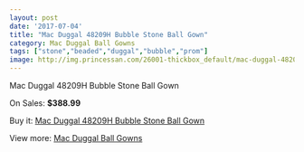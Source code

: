 ```yaml
---
layout: post
date: '2017-07-04'
title: "Mac Duggal 48209H Bubble Stone Ball Gown"
category: Mac Duggal Ball Gowns
tags: ["stone","beaded","duggal","bubble","prom"]
image: http://img.princessan.com/26001-thickbox_default/mac-duggal-48209h-bubble-stone-ball-gown.jpg
---
```

Mac Duggal 48209H Bubble Stone Ball Gown

On Sales: **$388.99**
<a href="https://www.princessan.com/en/11963-mac-duggal-48209h-bubble-stone-ball-gown.html"><amp-img layout="responsive" width="600" height="600" src="//img.princessan.com/26001-thickbox_default/mac-duggal-48209h-bubble-stone-ball-gown.jpg" alt="Mac Duggal 48209H Bubble Stone Ball Gown 0" /></a>
<a href="https://www.princessan.com/en/11963-mac-duggal-48209h-bubble-stone-ball-gown.html"><amp-img layout="responsive" width="600" height="600" src="//img.princessan.com/26003-thickbox_default/mac-duggal-48209h-bubble-stone-ball-gown.jpg" alt="Mac Duggal 48209H Bubble Stone Ball Gown 1" /></a>
<a href="https://www.princessan.com/en/11963-mac-duggal-48209h-bubble-stone-ball-gown.html"><amp-img layout="responsive" width="600" height="600" src="//img.princessan.com/26002-thickbox_default/mac-duggal-48209h-bubble-stone-ball-gown.jpg" alt="Mac Duggal 48209H Bubble Stone Ball Gown 2" /></a>

Buy it: [Mac Duggal 48209H Bubble Stone Ball Gown](https://www.princessan.com/en/11963-mac-duggal-48209h-bubble-stone-ball-gown.html "Mac Duggal 48209H Bubble Stone Ball Gown")

View more: [Mac Duggal Ball Gowns](https://www.princessan.com/en/84- "Mac Duggal Ball Gowns")